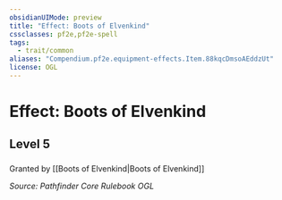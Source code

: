 ```yaml
---
obsidianUIMode: preview
title: "Effect: Boots of Elvenkind"
cssclasses: pf2e,pf2e-spell
tags:
  - trait/common
aliases: "Compendium.pf2e.equipment-effects.Item.88kqcDmsoAEddzUt"
license: OGL
---
```

# Effect: Boots of Elvenkind
## Level 5
### 






Granted by [[Boots of Elvenkind|Boots of Elvenkind]]

*Source: Pathfinder Core Rulebook*
*OGL*